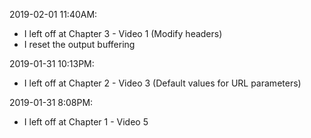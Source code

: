 2019-02-01 11:40AM:
- I left off at Chapter 3 - Video 1 (Modify headers)
- I reset the output buffering

2019-01-31 10:13PM:
- I left off at Chapter 2 - Video 3 (Default values for URL parameters)


2019-01-31 8:08PM:
- I left off at Chapter 1 - Video 5